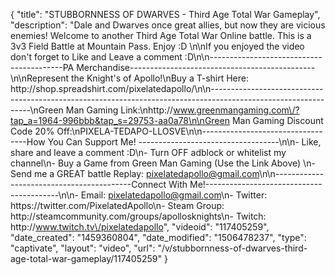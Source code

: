{
    "title": "STUBBORNNESS OF DWARVES - Third Age Total War Gameplay",
    "description": "Dale and Dwarves once great allies, but now they are vicious enemies!  Welcome to another Third Age Total War Online battle.  This is a 3v3 Field Battle at Mountain Pass.  Enjoy :D \n\nIf you enjoyed the video don't forget to Like and Leave a comment :D\n\n-----------------------------------------PA Merchandise----------------------------------------------\n\nRepresent the Knight's of Apollo!\nBuy a T-shirt Here: http:\/\/shop.spreadshirt.com\/pixelatedapollo\/\n\n---------------------------------------------------------------------------------------------------------------\nGreen Man Gaming Link:\nhttp:\/\/www.greenmangaming.com\/?tap_a=1964-996bbb&tap_s=29753-aa0a78\n\nGreen Man Gaming Discount Code 20% Off:\nPIXELA-TEDAPO-LLOSVE\n\n----------------------------------How You Can Support Me! -----------------------------------\n\n- Like, share and leave a comment :D\n- Turn OFF adblock or whitelist my channel\n- Buy a Game from Green Man Gaming (Use the Link Above) \n- Send me a GREAT battle Replay: pixelatedapollo@gmail.com\n\n------------------------------------------Connect With Me!-----------------------------------------\n\n- Email: pixelatedapollo@gmail.com\n- Twitter: https:\/\/twitter.com\/PixelatedApollo\n- Steam Group:  http:\/\/steamcommunity.com\/groups\/apollosknights\n- Twitch: http:\/\/www.twitch.tv\/pixelatedapollo",
    "videoid": "117405259",
    "date_created": "1459360804",
    "date_modified": "1506478237",
    "type": "captivate",
    "layout": "video",
    "url": "\/v\/stubbornness-of-dwarves-third-age-total-war-gameplay\/117405259"
}